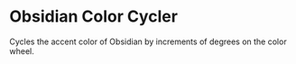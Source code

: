 # Obsidian Color Cycler

Cycles the accent color of Obsidian by increments of degrees on the color wheel.
